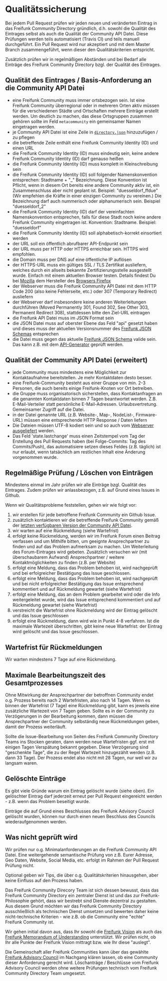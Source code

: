 Qualitätssicherung
==================

Bei jedem Pull Request prüfen wir jeden neuen und veränderten Eintrag in das Freifunk Community Directory gründlich, d.h. sowohl die Qualität des Eintrages selbst als auch die Qualität der Community API Datei.
Diese Prüfungen werden teils automatisiert (Travis CI) und teils manuell durchgeführt. 
Ein Pull Request wird nur akzeptiert und mit dem Master Branch zusammengeführt, wenn dieser den Qualitätskriterien entspricht.

Zusätzlich prüfen wir in regelmäßigen Abständen und bei Bedarf alle Einträge des Freifunk Community Directory bzgl. der Qualität des Eintrages. 

Qualität des Eintrages / Basis-Anforderung an die Community API Datei
--------------

* eine Freifunk Community muss immer ortsbezogen sein. Ist eine Freifunk Community überregional oder in mehreren Orten aktiv müssen für die verschiedenen Städte und Ortschaften mehrere Einträge erstellt werden. Um deutlich zu machen, das diese Ortsgruppen zusammen gehören sollte im Feld `metacommunity` ein gemeinsamer Namen eingetragen werden. 
* je Community API Datei ist eine Zeile in [`directory.json`](directory.json) hinzuzufügen / zu pflegen
* die betreffende Zeile enthält eine Freifunk Community Identity (ID) und einen URL
* die Freifunk Community Identity (ID) muss eindeutig sein, keine andere Freifunk Community Identity (ID) darf genauso heißen
* die Freifunk Community Identity (ID) muss komplett in Kleinschreibung sein
* die Freifunk Community Identity (ID) soll folgender Namenskonvention entsprechen: Stadtname + "_" Bezeichnung. Diese Konvention ist Pflicht, wenn in diesem Ort bereits eine andere Community aktiv ist, ein Zusammenschluss aber nicht geplant ist. Beispiel: "duesseldorf_ffdue" (Wir empfehlen die Kräfte in einer einzigen Community zu vereinen.) Die Bezeichnung darf auch nummerisch oder alphanumerisch sein. Beispiel "duesseldorf_2"
* die Freifunk Community Identity (ID) darf der vereinfachten Namenskonvention entsprechen, falls für diese Stadt noch keine andere Freifunk Community eingetragen ist. Konvention: Stadtname. Beispiel: "duesseldorf"
* die Freifunk Community Identity (ID) soll alphabetisch-korrekt einsortiert werden
* der URL soll ein öffentlich abrufbarer API-Endpunkt sein
* der URL muss per HTTP oder HTTPS erreichbar sein. HTTPS wird empfohlen. 
* die Domain muss per DNS auf eine öffentliche IP auflösen
* der HTTPS-URL muss ein gültiges SSL / TLS Zertifikat ausliefern, welches durch ein allseits bekannte Zertifizierungsstelle ausgestellt wurde. Einfach mit einem aktuellen Browser testen. Details findest Du bei [Mozilla](https://wiki.mozilla.org/CA/Included_Certificates) dem Hersteller des [Browsers Firefox](https://www.mozilla.org/de/firefox/new/)
* der Webserver muss die Freifunk Community API Datei mit dem HTTP Code 200 (also keine Fehlerseite, etc.) oder 307 (Temporary Redirect) ausliefern
* der Webserver darf insbesondere keine anderen Weiterleitungen durchführen (Moved Permanently 301, Found 302, See Other 303, Permanent Redirect 308), stattdessen bitte den Ziel-URL eintragen 
* die Freifunk API Datei muss im JSON Format sein
* die JSON Datei muss auf oberster Ebene das Feld "api" gesetzt haben und dieses muss der aktuellen Versionsnummer des [Freifunk JSON Schemas](https://github.com/freifunk/api.freifunk.net/tree/master/specs) entsprechen
* die Datei muss gegen das aktuelle [Freifunk JSON Schema](https://github.com/freifunk/api.freifunk.net/tree/master/specs) valide sein. Das kann z.B. mit dem [API-Generator](https://freifunk.net/api-generator/) geprüft werden.

Qualität der Community API Datei (erweitert)
--------------
* jede Community muss mindestens eine Möglichkeit zur Kontaktaufnahme bereitstellen. Je mehr Kontaktdaten desto besser.
* eine Freifunk-Community besteht aus einer Gruppe von min. 2-3 Personen, die auch bereits einige Freifunk-Knoten vor Ort betreiben.
* die Gruppe muss organisatorisch sicherstellen, dass Kontaktanfragen an die genannten Kontaktdaten binnen 7 Tagen beantwortet werden. Z.B. E-Mail-Verteiler statt persönliche E-Mail-Adressen. Urlaubsvertretung. Gemeinsamer Zugriff auf die Datei.
* in der Datei genannte URL (z.B. Website-, Map-, NodeList-, Firmware-URL) müssen eine entsprechende HTTP Response / Daten liefern
* Die Dateien müssen UTF-8 kodiert sein und so auch vom [Webserver ausgeliefert](https://serverfault.com/questions/581760/how-do-i-set-proper-headers-for-json-in-apache) werden.
* Das Feld 'state.lastchange' muss einen Zeitstempel vom Tag der Erstellung des Pull Requests haben (bei Folge-Commits: Tag des Commits/Push), das automatisiere setzen dieses Feldes (z.B. täglich) ist nur erlaubt, wenn tatsächlich am restlichen Inhalt eine Änderung vorgenommen wurde.

Regelmäßige Prüfung / Löschen von Einträgen
--------------
Mindestens einmal im Jahr prüfen wir alle Einträge bzgl. Qualität des Eintrages. Zudem prüfen wir anlassbezogen, z.B. auf Grund eines Issues in Github.

Wenn wir Qualitätsprobleme feststellen, gehen wir wie folgt vor:
1. wir erstellen für jede betroffene Freifunk Community ein Github Issue. 
2. zusätzlich kontaktieren wir die betreffende Freifunk Community gemäß der [letzten verfügbaren Version der Community API Datei](https://api.freifunk.net/data/ffSummarizedDir.json).
3. wir warten auf eine Rückmeldung (siehe Wartefrist)
4. erfolgt keine Rückmeldung, werden wir im Freifunk Forum einen Beitrag verfassen und um Mithilfe bitten, um geeignte Ansprechpartner zu finden und auf das Problem aufmerksam zu machen. Um Weiterleitung des Forum-Eintrages wird gebeten. Zusätzlich versuchen wir (mit überschaubarem Aufwand) Ansprechpartner / weitere Kontaktmöglichkeiten zu finden (z.B. per Website)
5. erfolgt eine Meldung, dass das Problem behoben ist, wird nachgeprüft und bei erfolgreicher Bestätigung das Issue geschlossen. 
6. erfolgt eine Meldung, dass das Problem behoben ist, wird nachgeprüft und bei nicht erfolgreicher Bestätigung das Issue entsprechend kommentiert und auf Rückmeldung gewartet (siehe Wartefrist)
7. erfolgt eine Meldung, das an dem Problem gearbeitet wird oder die Info weitergeleitet wurde, wird das Issue entsprechend kommentiert und auf Rückmeldung gewartet (siehe Wartefrist)
8. verstreicht die Wartefrist ohne Rückmeldung wird der Eintrag gelöscht und das Issue geschlossen
9. erfolgt eine Rückmeldung, dann wird wie in Punkt 4-8 verfahren. Ist die maximale Wartezeit überschritten, gibt keine neue Wartefrist: der Eintrag wird gelöscht und das Issue geschlossen.

Wartefrist für Rückmeldungen
-------------
Wir warten mindestens 7 Tage auf eine Rückmeldung.

Maximale Bearbeitungszeit des Gesamtprozesses
-------------
Ohne Mitwirkung der Ansprechpartner der betroffnen Community endet o.g. Prozess bereits nach 2 Wartefristen, also nach 14 Tagen. 
Wenn es binnen der Wartefrist (7 Tage) eine Rückmeldung gibt, kann es jeweils eine zusätzliche Wartezeit von 7 Tagen geben. 
Sollte es in der Community zu Verzögerungen in der Bearbeitung kommen, dann müssen die Ansprechpartner der Community selbständig neue Rückmeldungen geben, damit der Prozess weiterläuft. 


Sollte die Issue-Bearbeitung von Seiten des Freifunk Community Directory Teams ins Stocken geraten, dann werden neue Wartefristen ggf. 
erst mit einigen Tagen Verspätung bekannt gegeben. Diese Verzögerung sind "geschenkte Tage", die zu der Regel Wartezeit hinzugezählt werden (z.B. dann 33 Tage). 
Der Prozess endet also nicht mit 28 Tagen, nur weil wir zu langsam waren. 

Gelöschte Einträge
-------------
Es gibt viele Gründe warum ein Eintrag gelöscht wurde (siehe oben).
Ein gelöschter Eintrag darf jederzeit erneut per Pull Request eingereicht werden - z.B. wenn das Problem beseitigt wurde. 

Einträge die auf Grund eines Beschlusses des Freifunk Advisory Council gelöscht wurden, können nur durch einen neuen Beschluss des Councils wiederaufgenommen werden.

Was nicht geprüft wird
-------------
Wir prüfen nur o.g. Minimalanforderungen an die Freifunk Community API Datei. Eine weitergehende semantische Prüfung von z.B. Eurer Adresse, Geo Daten, Website, Social Media, etc. erfolgt im Rahmen der Pull Request Prüfung nicht.

Optional geben wir Tips, die über o.g. Qualitätskriterien hinausgehen, aber keine Einfluss auf den Prozess haben.

Das Freifunk Community Direcory Team ist sich dessen bewusst, dass das Freifunk Community Directory ein zentraler Dienst ist und das zur Freifunk-Philosophie gehört, dass wir bestrebt sind Dienste dezentral zu gestalten. Aus diesem Grund möchten wir das Freifunk Community Directory ausschließlich als technischen Dienst umsetzen und bewerten daher keine nicht-technische Kriterien - wie z.B. ob die Community eine "echte" Freifunk Community ist.

Wir gehen initial davon aus, dass Ihr sowohl die [Freifunk Vision](https://freifunk.net/worum-geht-es/vision/)  als auch das [Freifunk Memorandum of Understanding](https://blog.freifunk.net/2015/05/15/memorandum-understanding/) unterstützt. Wir prüfen nicht, ob Ihr alle Punkte der Freifunk Vision mittragt bzw. wie Ihr diese "auslegt".

Die Gemeinschaft aller Freifunk Communities kann über das gewählte [Freifunk Advisory Council](https://wiki.freifunk.net/Freifunk_Advisory_Council) im Nachgang klären lassen, ob eine Community dieser Anforderung gerecht wird. Löschanträge / Beschlüsse vom Freifunk Advisory Council werden ohne weitere Prüfungen technisch vom Freifunk Community Directory Team umgesetzt. 